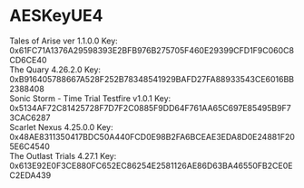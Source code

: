 # AESKeyUE4
Tales of Arise ver 1.1.0.0 Key: 0x61FC71A1376A29598393E2BFB976B275705F460E29399CFD1F9C060C8CD6CE40<br/>
The Quary 4.26.2.0         Key: 0xB916405788667A528F252B78348541929BAFD27FA88933543CE6016BB2388408<br/>
Sonic Storm - Time Trial Testfire v1.0.1 Key: 0x5134AF72C81425728F7D7F2C0885F9DD64F761AA65C697E85495B9F73CAC6287<br/>
Scarlet Nexus 4.25.0.0 Key: 0x48AE8311350417BDC50A440FCD0E98B2FA6BCEAE3EDA8D0E24881F205E6C4540<br/>
The Outlast Trials 4.27.1 Key: 0x613E92E0F3CE880FC652EC86254E2581126AE86D63BA46550FB2CE0EC2EDA439<br/>
